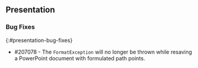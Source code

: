 ## Presentation

### Bug Fixes
{:#presentation-bug-fixes}

* \#207078 - The `FormatException` will no longer be thrown while resaving a PowerPoint document with formulated path points.
